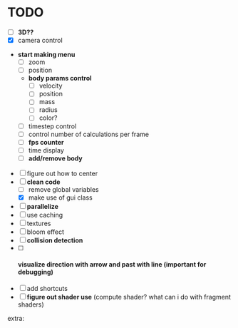 # TODO
- [ ] **3D??**
- [X] camera control
- **start making menu**
    - [ ] zoom
    - [ ] position
    - **body params control**
      - [ ] velocity
      - [ ] position
      - [ ] mass
      - [ ] radius
      - [ ] color?
    - [ ] timestep control
    - [ ] control number of calculations per frame
    - [ ] **fps counter**
    - [ ] time display
    - [ ] **add/remove body**

- [ ] figure out how to center
- [ ] **clean code**
  - [ ] remove global variables
  - [X] make use of gui class
- [ ] **parallelize**
- [ ] use caching
- [ ] textures
- [ ] bloom effect
- [ ] **collision detection**
- [ ] #### **visualize direction with arrow and past with line** (important for debugging)
- [ ] add shortcuts
- [ ] **figure out shader use** (compute shader? what can i do with fragment shaders)

extra:
